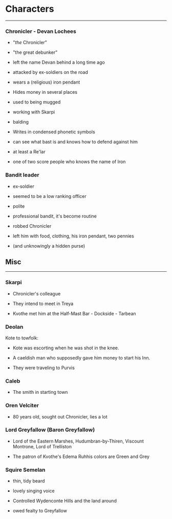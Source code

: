 # Characters

---

### Chronicler - Devan Lochees

* "_the_ Chronicler"

* "the great debunker"

* left the name Devan behind a long time ago

* attacked by ex-soldiers on the road

* wears a \(religious\) iron pendant

* Hides money in several places

* used to being mugged

* working with Skarpi

* balding

* Writes in condensed phonetic symbols

* can see what bast is and knows how to defend against him

* at least a Re'lar

* one of two score people who knows the name of Iron


### Bandit leader

* ex-soldier

* seemed to be a low ranking officer

* polite

* professional bandit, it's become routine

* robbed Chronicler

* left him with food, clothing, his iron pendant, two pennies

* \(and unknowingly a hidden purse\)


## Misc

---

### Skarpi

* Chronicler's colleague

* They intend to meet in Treya

* Kvothe met him at the Half-Mast Bar - Dockside - Tarbean


### Deolan

Kote to towfolk:

* Kote was escorting when he was shot in the knee.

* A caeldish man who supposedly gave him money to start his Inn.

* They were traveling to Purvis


### Caleb

* The smith in starting town

### Oren Velciter

* 80 years old, sought out Chronicler, lies a lot

### Lord Greyfallow \(Baron Greyfallow\)

* Lord of the Eastern Marshes, Hudumbran-by-Thiren, Viscount Montrone, Lord of Trelliston

* The patron of Kvothe's Edema Ruhhis colors are Green and Grey


### Squire Semelan

* thin, tidy beard

* lovely singing voice

* Controlled Wydenconte Hills and the land around

* owed fealty to Greyfallow


## 

## 

